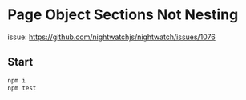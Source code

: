 # Page Object Sections Not Nesting

issue: <https://github.com/nightwatchjs/nightwatch/issues/1076>

## Start

```sh
npm i
npm test
```
